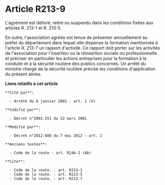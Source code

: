# Article R213-9

L'agrément est délivré, retiré ou suspendu dans les conditions fixées aux articles R. 213-1 et R. 213-5. 

En outre, l'association agréée est tenue de présenter annuellement au préfet du département dans lequel elle dispense la
formation mentionnée à l'article R. 213-7 un rapport d'activité. Ce rapport doit porter sur les activités de l'association
pour l'insertion ou la réinsertion sociale ou professionnelle et préciser en particulier les actions entreprises pour la
formation à la conduite et à la sécurité routière des publics concernés. Un arrêté du   ministre chargé de la sécurité
routière précise les conditions d'application du présent alinéa.

**Liens relatifs à cet article**

	**Cité par**:

	  - Arrêté du 8 janvier 2001 - art. 1 (V)

	**Codifié par**:

	  - Décret n°2001-251 du 22 mars 2001

	**Modifié par**:

	  - Décret n°2012-688 du 7 mai 2012 - art. 2

	**Anciens textes**:

	  - Code de la route - art. R246-2 (Ab)

	**Cite**:

	  - Code de la route. - art. R213-1
	  - Code de la route. - art. R213-5
	  - Code de la route. - art. R213-7
